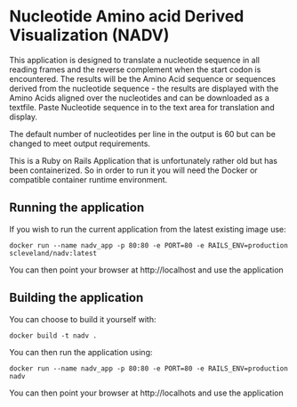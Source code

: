 # Nucleotide Amino acid Derived Visualization (NADV)

This application is designed to translate a nucleotide sequence in all reading frames and the reverse complement when the start codon is encountered. The results will be the Amino Acid sequence or sequences derived from the nucleotide sequence - the results are displayed with the Amino Acids aligned over the nucleotides and can be downloaded as a textfile. Paste Nucleotide sequence in to the text area for translation and display. 

The default number of nucleotides per line in the output is 60 but can be changed to meet output requirements.

This is a Ruby on Rails Application that is unfortunately rather old but has been containerized. So in order to run it you will need the Docker or compatible container runtime environment.

## Running the application

If you wish to run the current application from the latest existing image use:
```
docker run --name nadv_app -p 80:80 -e PORT=80 -e RAILS_ENV=production scleveland/nadv:latest
```
You can then point your browser at http://localhost and use the application

## Building the application

You can choose to build it yourself with:
```
docker build -t nadv .
```
You can then run the application using:
```
docker run --name nadv_app -p 80:80 -e PORT=80 -e RAILS_ENV=production nadv
```
You can then point your browser at http://localhots and use the application

